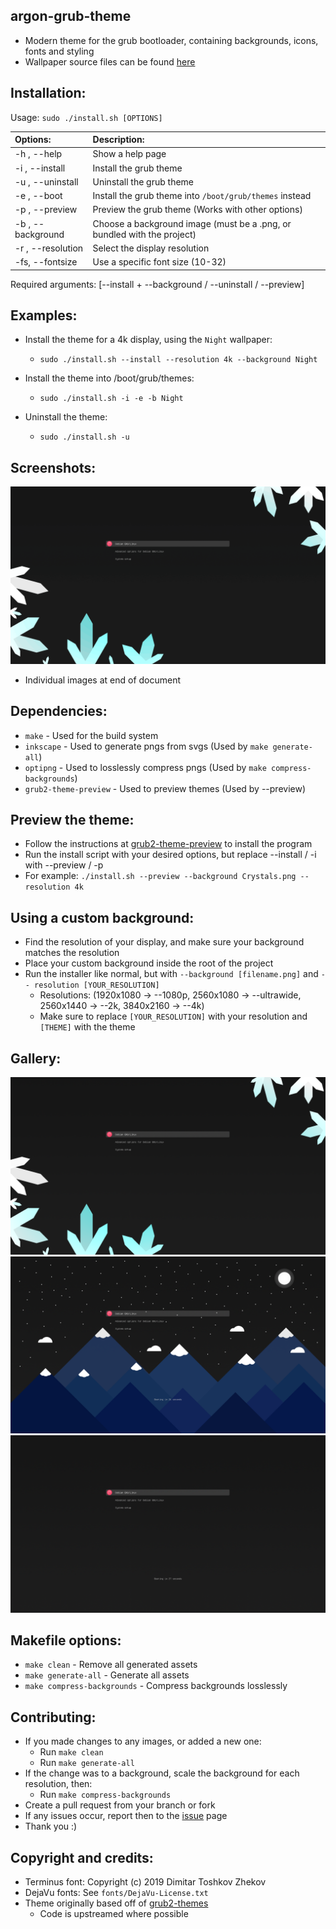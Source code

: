 ## argon-grub-theme
 - Modern theme for the grub bootloader, containing backgrounds, icons, fonts and styling
 - Wallpaper source files can be found [here](https://github.com/Dragon8oy/argon-wallpapers)

## Installation:

Usage:  `sudo ./install.sh [OPTIONS]`

|  Options:            | Description: |
|:---------------------|:-------------|
| -h , --help          | Show a help page |
| -i , --install       | Install the grub theme |
| -u , --uninstall     | Uninstall the grub theme |
| -e , --boot          | Install the grub theme into `/boot/grub/themes` instead |
| -p , --preview       | Preview the grub theme (Works with other options) |
| -b , --background    | Choose a background image (must be a .png, or bundled with the project) |
| -r , --resolution    | Select the display resolution |
| -fs, --fontsize      | Use a specific font size (10-32) |
Required arguments: [--install + --background / --uninstall / --preview]

## Examples:
 - Install the theme for a 4k display, using the `Night` wallpaper:
   - `sudo ./install.sh --install --resolution 4k --background Night`

 - Install the theme into /boot/grub/themes:
   - `sudo ./install.sh -i -e -b Night`

 - Uninstall the theme:
   - `sudo ./install.sh -u`

## Screenshots:
![Gallery](docs/Gallery.gif)
 - Individual images at end of document

## Dependencies:
 - `make` - Used for the build system
 - `inkscape` - Used to generate pngs from svgs (Used by `make generate-all`)
 - `optipng` - Used to losslessly compress pngs (Used by `make compress-backgrounds`)
 - `grub2-theme-preview` - Used to preview themes (Used by --preview)

## Preview the theme:
 - Follow the instructions at [grub2-theme-preview](https://github.com/hartwork/grub2-theme-preview) to install the program
 - Run the install script with your desired options, but replace --install / -i with --preview / -p
 - For example: `./install.sh --preview --background Crystals.png --resolution 4k`

## Using a custom background:
 - Find the resolution of your display, and make sure your background matches the resolution
 - Place your custom background inside the root of the project
 - Run the installer like normal, but with `--background [filename.png]` and `-- resolution [YOUR_RESOLUTION]`
   - Resolutions: (1920x1080 -> --1080p, 2560x1080 -> --ultrawide, 2560x1440 -> --2k, 3840x2160 -> --4k)
   - Make sure to replace `[YOUR_RESOLUTION]` with your resolution and `[THEME]` with the theme

## Gallery:
![Crystals](docs/Crystals.png)
![Night](docs/Night.png)
![Grey](docs/Grey.png)

## Makefile options:
 - `make clean` - Remove all generated assets
 - `make generate-all` - Generate all assets
 - `make compress-backgrounds` - Compress backgrounds losslessly

## Contributing:
 - If you made changes to any images, or added a new one:
   - Run `make clean`
   - Run `make generate-all`
 - If the change was to a background, scale the background for each resolution, then:
   - Run `make compress-backgrounds`
 - Create a pull request from your branch or fork
 - If any issues occur, report then to the [issue](https://github.com/Dragon8oy/argon-grub-theme/issues) page
 - Thank you :)

## Copyright and credits:
 - Terminus font: Copyright (c) 2019 Dimitar Toshkov Zhekov
 - DejaVu fonts: See `fonts/DejaVu-License.txt`
 - Theme originally based off of [grub2-themes](https://github.com/vinceliuice/grub2-themes)
   - Code is upstreamed where possible
